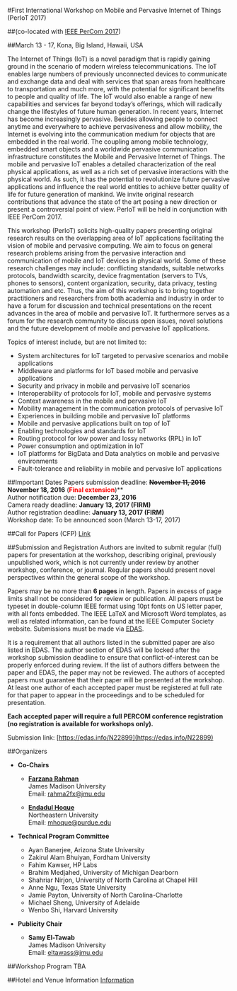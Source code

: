 #<a name="top"></a>First International Workshop on Mobile and Pervasive Internet of Things (PerIoT 2017)

##<a name="dummy"></a>(co-located with [IEEE PerCom 2017](http://www.percom.org/))  

##<a name="dummy2"></a>March 13 - 17, Kona, Big Island, Hawaii, USA


The Internet of Things (IoT) is a novel paradigm that is rapidly gaining ground in the scenario of modern wireless telecommunications. The IoT enables large numbers of previously unconnected devices to communicate and exchange data and deal with services that span areas from healthcare to transportation and much more, with the potential for significant benefits to people and quality of life. The IoT would also enable a range of new capabilities and services far beyond today’s offerings, which will radically change the lifestyles of future human generation. In recent years, Internet has become increasingly pervasive. Besides allowing people to connect anytime and everywhere to achieve pervasiveness and allow mobility, the Internet is evolving into the communication medium for objects that are embedded in the real world. The coupling among mobile technology, embedded smart objects and a worldwide pervasive communication infrastructure constitutes the Mobile and Pervasive Internet of Things. The mobile and pervasive IoT enables a detailed characterization of the real physical applications, as well as a rich set of pervasive interactions with the physical world. As such, it has the potential to revolutionize future pervasive applications and influence the real world entities to achieve better quality of life for future generation of mankind. We invite original research contributions that advance the state of the art posing a new direction or present a controversial point of view. PerIoT will be held in conjunction with IEEE PerCom 2017.

This workshop (PerIoT) solicits high-quality papers presenting original research results on the overlapping area of IoT applications facilitating the vision of mobile and pervasive computing. We aim to focus on general research problems arising from the pervasive interaction and communication of mobile and IoT devices in physical world. Some of these research challenges may include: conflicting standards, suitable networks protocols, bandwidth scarcity, device fragmentation (servers to TVs, phones to sensors), content organization, security, data privacy, testing automation and etc.  Thus, the aim of this workshop is to bring together practitioners and researchers from both academia and industry in order to have a forum for discussion and technical presentations on the recent advances in the area of mobile and pervasive IoT. It furthermore serves as a forum for the research community to discuss open issues, novel solutions and the future development of mobile and pervasive IoT applications.


Topics of interest include, but are not limited to:

  - System architectures for IoT targeted to pervasive scenarios and mobile applications
  - Middleware and platforms for IoT based mobile and pervasive applications
  - Security and privacy in mobile and pervasive IoT scenarios
  - Interoperability of protocols for IoT, mobile and pervasive systems
  - Context awareness in the mobile and pervasive IoT
  - Mobility management in the communication protocols of pervasive IoT
  - Experiences in building mobile and pervasive IoT platforms
  - Mobile and pervasive applications built on top of IoT
  - Enabling technologies and standards for IoT
  - Routing protocol for low power and lossy networks (RPL) in IoT
  - Power consumption and optimization in IoT
  - IoT platforms for BigData and Data analytics on mobile and pervasive environments
  - Fault-tolerance and reliability in mobile and pervasive IoT applications


##Important Dates
  Papers submission deadline: **<strike>November 11, 2016</strike>
  November 18, 2016** (<font color="red">**Final extension**</font>)**  
  Author notification due: **December 23, 2016**   
  Camera ready deadline: **January 13, 2017 (FIRM)**   
  Author registration deadline: **January 13, 2017 (FIRM)**   
  Workshop date: To be announced soon (March 13-17, 2017)

##Call for Papers (CFP)
  [Link](#)


##Submission and Registration
Authors are invited to submit regular (full) papers for presentation at the workshop, describing original, previously unpublished work, which is not currently under review by another workshop, conference, or journal. Regular papers should present novel perspectives within the general scope of the workshop.

Papers may be no more than **6 pages** in length. Papers in excess of page limits shall not be considered for review or publication. All papers must be typeset in double-column IEEE format using 10pt fonts on US letter paper, with all fonts embedded. The IEEE LaTeX and Microsoft Word templates, as well as related information, can be found at the IEEE Computer Society website. Submissions must be made via [EDAS](https://edas.info/N22899).

It is a requirement that all authors listed in the submitted paper are also listed in EDAS. The author section of EDAS will be locked after the workshop submission deadline to ensure that conflict-of-interest can be properly enforced during review. If the list of authors differs between the paper and EDAS, the paper may not be reviewed. The authors of accepted papers must guarantee that their paper will be presented at the workshop. At least one author of each accepted paper must be registered at full rate for that paper to appear in the proceedings and to be scheduled for presentation.

**Each accepted paper will require a full PERCOM conference registration (no registration is available for workshops only).**

Submission link: [https://edas.info/N22899](https://edas.info/N22899)

##Organizers

  - **Co-Chairs**

    - [**Farzana Rahman**](https://w3.cs.jmu.edu/rahma2fx)  
    James Madison University  
    Email: rahma2fx@jmu.edu

    - [**Endadul Hoque**](https://endadul.github.io)  
    Northeastern University  
    Email: mhoque@purdue.edu

  - **Technical Program Committee**

    - Ayan Banerjee, Arizona State University
    - Zakirul Alam Bhuiyan, Fordham University
    - Fahim Kawser, HP Labs
    - Brahim Medjahed, University of Michigan Dearborn
    - Shahriar Nirjon, University of North Carolina at Chapel Hill
    - Anne Ngu, Texas State University
    - Jamie Payton, University of North Carolina-Charlotte
    - Michael Sheng, University of Adelaide
    - Wenbo Shi, Harvard University



  - **Publicity Chair**
    - **Samy El-Tawab**  
    James Madison University  
    Email: eltawass@jmu.edu

##Workshop Program
TBA

##Hotel and Venue Information
[Information](http://www.percom.org/node/8)
